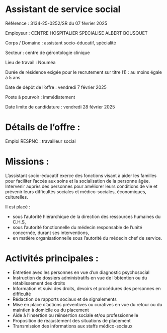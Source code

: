 # Assistant de service social

Référence : 3134-25-0252/SR du 07 février 2025

Employeur : CENTRE HOSPITALIER SPECIALISE ALBERT BOUSQUET

Corps / Domaine : assistant socio-éducatif, spécialité

Secteur : centre de gérontologie clinique

Lieu de travail : Nouméa

Durée de résidence exigée pour le recrutement sur titre (1) : au moins égale à 5 ans

Date de dépôt de l’offre : vendredi 7 février 2025

Poste à pourvoir : immédiatement

Date limite de candidature : vendredi 28 février 2025

# Détails de l’offre :

Emploi RESPNC : travailleur social

# Missions :

L’assistant socio-éducatif exerce des fonctions visant à aider les familles pour faciliter l’accès aux soins et la socialisation de la personne âgée. Intervenir auprès des personnes pour améliorer leurs conditions de vie et prévenir leurs difficultés sociales et médico-sociales, économiques, culturelles.

Il est placé :

- sous l’autorité hiérarchique de la direction des ressources humaines du C.H.S,
- sous l’autorité fonctionnelle du médecin responsable de l’unité concernée, durant ses interventions,
- en matière organisationnelle sous l’autorité du médecin chef de service.

# Activités principales :

- Entretien avec les personnes en vue d’un diagnostic psychosocial
- Instruction de dossiers administratifs en vue de l’obtention ou du rétablissement des droits
- Information et suivi des droits, devoirs et procédures des personnes en difficulté
- Rédaction de rapports sociaux et de signalements
- Mise en place d’actions préventives ou curatives en vue du retour ou du maintien à domicile ou du placement
- Aide à l’insertion ou réinsertion sociale et/ou professionnelle
- Proposition de réajustement des situations de placement
- Transmission des informations aux staffs médico-sociaux